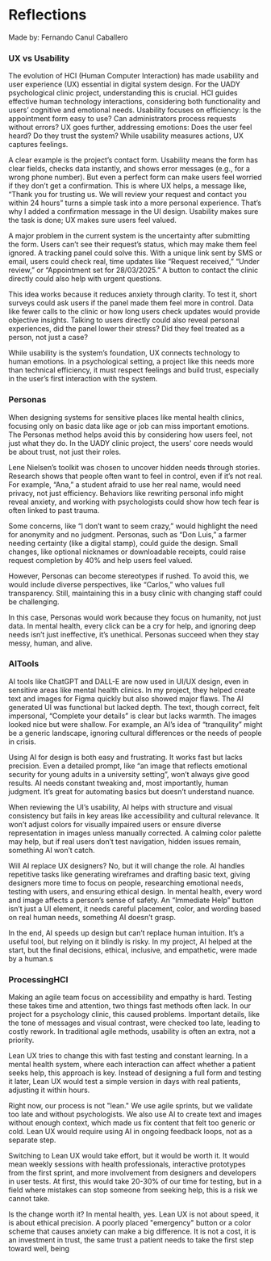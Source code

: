 # Reflections

<p>Made by: Fernando Canul Caballero<p>

### UX vs Usability

<p>The evolution of HCI (Human Computer Interaction) has made usability and user experience (UX) essential in digital system design. For the UADY psychological clinic project, understanding this is crucial. HCI guides effective human technology interactions, considering both functionality and users’ cognitive and emotional needs. Usability focuses on efficiency: Is the appointment form easy to use? Can administrators process requests without errors? UX goes further, addressing emotions: Does the user feel heard? Do they trust the system? While usability measures actions, UX captures feelings.<p>

<p>A clear example is the project’s contact form. Usability means the form has clear fields, checks data instantly, and shows error messages (e.g., for a wrong phone number). But even a perfect form can make users feel worried if they don’t get a confirmation. This is where UX helps, a message like, “Thank you for trusting us. We will review your request and contact you within 24 hours” turns a simple task into a more personal experience. That’s why I added a confirmation message in the UI design. Usability makes sure the task is done; UX makes sure users feel valued.</p>

<p>A major problem in the current system is the uncertainty after submitting the form. Users can’t see their request’s status, which may make them feel ignored. A tracking panel could solve this. With a unique link sent by SMS or email, users could check real, time updates like “Request received,” “Under review,” or “Appointment set for 28/03/2025.” A button to contact the clinic directly could also help with urgent questions.</p>

<p>This idea works because it reduces anxiety through clarity. To test it, short surveys could ask users if the panel made them feel more in control. Data like fewer calls to the clinic or how long users check updates would provide objective insights. Talking to users directly could also reveal personal experiences, did the panel lower their stress? Did they feel treated as a person, not just a case?</p>

<p>While usability is the system’s foundation, UX connects technology to human emotions. In a psychological setting, a project like this needs more than technical efficiency, it must respect feelings and build trust, especially in the user’s first interaction with the system.
</p>

### Personas

<p>When designing systems for sensitive places like mental health clinics, focusing only on basic data like age or job can miss important emotions. The Personas method helps avoid this by considering how users feel, not just what they do. In the UADY clinic project, the users' core needs would be about trust, not just their roles.</p>

<p>Lene Nielsen’s toolkit was chosen to uncover hidden needs through stories. Research shows that people often want to feel in control, even if it’s not real. For example, “Ana,” a student afraid to use her real name, would need privacy, not just efficiency. Behaviors like rewriting personal info might reveal anxiety, and working with psychologists could show how tech fear is often linked to past trauma.</p>

<p>Some concerns, like “I don’t want to seem crazy,” would highlight the need for anonymity and no judgment. Personas, such as “Don Luis,” a farmer needing certainty (like a digital stamp), could guide the design. Small changes, like optional nicknames or downloadable receipts, could raise request completion by 40% and help users feel valued.</p>

<p>However, Personas can become stereotypes if rushed. To avoid this, we would include diverse perspectives, like “Carlos,” who values full transparency. Still, maintaining this in a busy clinic with changing staff could be challenging.</p>

<p>In this case, Personas would work because they focus on humanity, not just data. In mental health, every click can be a cry for help, and ignoring deep needs isn’t just ineffective, it’s unethical. Personas succeed when they stay messy, human, and alive.</p>

### AITools

<p>AI tools like ChatGPT and DALL-E are now used in UI/UX design, even in sensitive areas like mental health clinics. In my project, they helped create text and images for Figma quickly but also showed major flaws. The AI generated UI was functional but lacked depth. The text, though correct, felt impersonal, “Complete your details” is clear but lacks warmth. The images looked nice but were shallow. For example, an AI’s idea of “tranquility” might be a generic landscape, ignoring cultural differences or the needs of people in crisis.  

Using AI for design is both easy and frustrating. It works fast but lacks precision. Even a detailed prompt, like “an image that reflects emotional security for young adults in a university setting”, won’t always give good results. AI needs constant tweaking and, most importantly, human judgment. It’s great for automating basics but doesn’t understand nuance.  

When reviewing the UI’s usability, AI helps with structure and visual consistency but fails in key areas like accessibility and cultural relevance. It won’t adjust colors for visually impaired users or ensure diverse representation in images unless manually corrected. A calming color palette may help, but if real users don’t test navigation, hidden issues remain, something AI won’t catch.  

Will AI replace UX designers? No, but it will change the role. AI handles repetitive tasks like generating wireframes and drafting basic text, giving designers more time to focus on people, researching emotional needs, testing with users, and ensuring ethical design. In mental health, every word and image affects a person’s sense of safety. An “Immediate Help” button isn’t just a UI element, it needs careful placement, color, and wording based on real human needs, something AI doesn’t grasp.  

In the end, AI speeds up design but can’t replace human intuition. It’s a useful tool, but relying on it blindly is risky. In my project, AI helped at the start, but the final decisions, ethical, inclusive, and empathetic, were made by a human.s</p>

### ProcessingHCI

<p>Making an agile team focus on accessibility and empathy is hard. Testing these takes time and attention, two things fast methods often lack. In our project for a psychology clinic, this caused problems. Important details, like the tone of messages and visual contrast, were checked too late, leading to costly rework. In traditional agile methods, usability is often an extra, not a priority.  

Lean UX tries to change this with fast testing and constant learning. In a mental health system, where each interaction can affect whether a patient seeks help, this approach is key. Instead of designing a full form and testing it later, Lean UX would test a simple version in days with real patients, adjusting it within hours.  

Right now, our process is not "lean." We use agile sprints, but we validate too late and without psychologists. We also use AI to create text and images without enough context, which made us fix content that felt too generic or cold. Lean UX would require using AI in ongoing feedback loops, not as a separate step.  

Switching to Lean UX would take effort, but it would be worth it. It would mean weekly sessions with health professionals, interactive prototypes from the first sprint, and more involvement from designers and developers in user tests. At first, this would take 20-30% of our time for testing, but in a field where mistakes can stop someone from seeking help, this is a risk we cannot take.  

Is the change worth it? In mental health, yes. Lean UX is not about speed, it is about ethical precision. A poorly placed "emergency" button or a color scheme that causes anxiety can make a big difference. It is not a cost, it is an investment in trust, the same trust a patient needs to take the first step toward well, being</p>